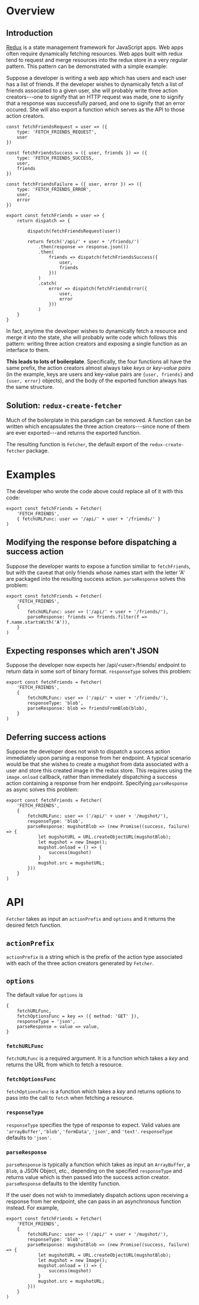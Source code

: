 # Overview

## Introduction

[Redux](http://redux.js.org/) is a state management framework for 
JavaScript apps. Web apps often require dynamically fetching
resources. Web apps built with redux tend to request and merge
resources into the redux store in a very regular pattern. 
This pattern can be demonstrated with a simple example:

Suppose a developer is writing a web app which has users and each 
user has a list of friends. If the developer wishes to dynamically
fetch a list of friends associated to a given user, she will 
probably write three action creators---one to signify that an HTTP
request was made, one to signify that a response was successfully
parsed, and one to signify that an error occured. She will also
export a function which serves as the API to those action creators.

```
const fetchFriendsRequest = user => ({
    type: 'FETCH_FRIENDS_REQUEST',
    user
})

const fetchFriendsSuccess = ({ user, friends }) => ({
    type: 'FETCH_FRIENDS_SUCCESS,
    user,
    friends
})

const fetchFriendsFailure = ({ user, error }) => ({
    type: 'FETCH_FRIENDS_ERROR',
    user,
    error
})

export const fetchFriends = user => {
    return dispatch => {

        dispatch(fetchFriendsRequest(user))

        return fetch('/api/' + user + '/friends/')
            .then(response => response.json())
            .then(
                friends => dispatch(fetchFriendsSuccess({
                    user,
                    friends
                }))
            )
            .catch(
                error => dispatch(fetchFriendsError({
                    user,
                    error
                }))
            )
    }
}
```

In fact, anytime the developer wishes to dynamically fetch a 
resource and merge it into the state, she will probably write code
which follows this pattern: writing three action creators and 
exposing a single function as an interface to them.

**This leads to lots of boilerplate**. Specifically, the four 
functions all have the same prefix, the action creators almost
always take *keys* or *key-value pairs* (in the example, keys
are users and key-value pairs are `{user, friends}` and 
`{user, error}` objects), and the body of the exported function
always has the same structure.

## Solution: `redux-create-fetcher`

Much of the boilerplate in this paradigm can be removed. A function
can be written which encapsulates the three action creators---since
none of them are ever exported---and returns the exported function.

The resulting function is `Fetcher`, the default export of the
`redux-create-fetcher` package.

# Examples

The developer who wrote the code above could replace all of it with
this code:

```
export const fetchFriends = Fetcher(
    'FETCH_FRIENDS',
    { fetchURLFunc: user => '/api/' + user + '/friends/' }
)
```

## Modifying the response before dispatching a success action

Suppose the developer wants to expose a function similiar to 
`fetchFriends`, but with the caveat that only friends whose names
start with the letter 'A' are packaged into the resulting success
action. `parseResponse` solves this problem:

```
export const fetchFriends = Fetcher(
    'FETCH_FRIENDS',
    {
        fetchURLFunc: user => ('/api/' + user + '/friends/'),
        parseResponse: friends => friends.filter(f => f.name.startsWith('A')),
    }
)
```

## Expecting responses which aren't JSON

Suppose the developer now expects her /api/\<user\>/friends/ endpoint
to return data in some sort of binary format. `responseType` solves
this problem:

```
export const fetchFriends = Fetcher(
    'FETCH_FRIENDS',
    {
        fetchURLFunc: user => ('/api/' + user + '/friends/'),
        responseType: 'blob',
        parseResponse: blob => friendsFromBlob(blob),
    }
)
```

## Deferring success actions

Suppose the developer does not wish to dispatch a 
success action immediately upon parsing a response from her
endpoint. A typical scenario would be that she wishes to create
a mugshot from data associated with a user and store this
created image in the redux store. This requires using the
`image.onload` callback, rather than immediately dispatching a
success action containing a response from her endpoint.
Specifying `parseResponse` as async solves this problem:

```
export const fetchFriends = Fetcher(
    'FETCH_FRIENDS',
    {
        fetchURLFunc: user => ('/api/' + user + '/mugshot/'),
        responseType: 'blob',
        parseResponse: mugshotBlob => (new Promise((success, failure) => {
            let mugshotURL = URL.createObjectURL(mugshotBlob);
            let mugshot = new Image();
            mugshot.onload = () => {
                success(mugshot)
            }
            mugshot.src = mugshotURL;
        }))
    }
)
```

# API

`Fetcher` takes as input an `actionPrefix` and `options` and it
returns the desired fetch function.

## `actionPrefix`

`actionPrefix` is a string which is the prefix of the action type
associated with each of the three action creators generated by
`Fetcher`.

## `options`

The default value for `options` is 

```
{
    fetchURLFunc,
    fetchOptionsFunc = key => ({ method: 'GET' }),
    responseType = 'json',
    parseResponse = value => value,
}
```

### `fetchURLFunc`

`fetchURLFunc` is a required argument. It is a function which takes
a *key* and returns the URL from which to fetch a resource.

### `fetchOptionsFunc`

`fetchOptionsFunc` is a function which takes a *key* and returns
options to pass into the call to `fetch` when fetching a resource.

### `responseType`

`responseType` specifies the type of response to expect. Valid 
values are `'arrayBuffer'`, `'blob'`, `'formData'`, `'json'`, and
`'text'`. `responseType` defaults to `'json'`.

### `parseResponse`

`parseResponse` is typically a function which takes as input an
`ArrayBuffer`, a `Blob`, a JSON Object, etc., depending on the
specified `responseType` and returns value which is then passed
into the success action creator. `parseResponse` defaults to the
identity function.

If the user does not wish to immediately dispatch actions upon
receiving a response from her endpoint, she can pass in an
asynchronous function instead. For example,

```
export const fetchFriends = Fetcher(
    'FETCH_FRIENDS',
    {
        fetchURLFunc: user => ('/api/' + user + '/mugshot/'),
        responseType: 'blob',
        parseResponse: mugshotBlob => (new Promise((success, failure) => {
            let mugshotURL = URL.createObjectURL(mugshotBlob);
            let mugshot = new Image();
            mugshot.onload = () => {
                success(mugshot)
            }
            mugshot.src = mugshotURL;
        }))
    }
)
```

